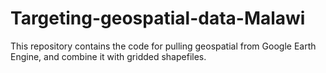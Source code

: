 # Targeting-geospatial-data-Malawi
This repository contains the code for pulling geospatial from Google Earth Engine, and combine it with gridded shapefiles.
